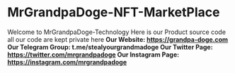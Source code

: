# MrGrandpaDoge-NFT-MarketPlace

Welcome to MrGrandpaDoge-Technology
Here is our Product source code all our code are kept private here
<b>Our Website: https://grandpa-doge.com
Our Telegram Group: t.me/stealyourgrandmadoge
Our Twitter Page: https://twitter.com/mrgrandpadoge
Our Instagram Page: https://instagram.com/mrgrandpadoge</b>
